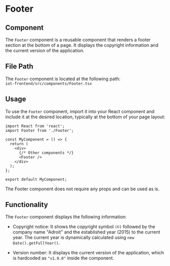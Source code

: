 # Footer

## Component

The `Footer` component is a reusable component that renders a footer section at the bottom of a page. It displays the copyright information and the current version of the application.

## File Path

The `Footer` component is located at the following path:
<br>
`iot-frontend/src/components/Footer.tsx`

## Usage

To use the `Footer` component, import it into your React component and include it at the desired location, typically at the bottom of your page layout:

```tsx
import React from 'react';
import Footer from './Footer';

const MyComponent = () => {
  return (
    <div>
      {/* Other components */}
      <Footer />
    </div>
  );
};

export default MyComponent;
```

The Footer component does not require any props and can be used as is.

## Functionality

The `Footer` component displays the following information:

- Copyright notice: It shows the copyright symbol `(©)` followed by the company name "Adroit" and the established year (2015) to the current year. The current year is dynamically calculated using `new Date().getFullYear()`.

- Version number: It displays the current version of the application, which is hardcoded as `"v1.0.0"` inside the component.
